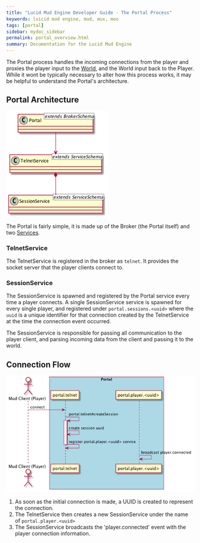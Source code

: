 ```yaml
---
title: "Lucid Mud Engine Developer Guide - The Portal Process"
keywords: luicid mud engine, mud, mux, moo
tags: [portal]
sidebar: mydoc_sidebar
permalink: portal_overview.html
summary: Documentation for the Lucid Mud Engine
---
```


The Portal process handles the incoming connections from the player and proxies the player input to the [World](), and
the World input back to the Player. While it wont be typically necessary to alter how this process works, it may be
helpful to understand the Portal's architecture.

## Portal Architecture
![portal architecture](portal_architecture.png)

The Portal is fairly simple, it is made up of the Broker (the Portal itself) and two 
[Services](http://moleculer.services/0.12/docs/service.html).

### TelnetService
The TelnetService is registered in the broker as `telnet`. It provides the socket server that the player clients connect
to.

### SessionService
The SessionService is spawned and registered by the  Portal service every time a player connects. A single 
SessionService service is spawned for every single player, and registered under `portal.sessions.<uuid>` where the 
`uuid` is a unique identifier for that connection created by the TelnetService at the time the connection event 
occurred.

The SessionService is responsible for passing all communication to the player client, and parsing incoming data from 
the client and passing it to the world.

## Connection Flow
![portal architecture](./portal_connection_flow.png)

1. As soon as the initial connection is made, a UUID is created to represent the connection.
1. The TelnetService then creates a new SessionService under the name of `portal.player.<uuid>`
1. The SessionService broadcasts the 'player.connected' event with the player connection information.
